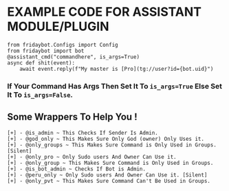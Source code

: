 # EXAMPLE CODE FOR ASSISTANT MODULE/PLUGIN

```python3
from fridaybot.Configs import Config
from fridaybot import bot
@assistant_cmd("commandhere", is_args=True)
async def shit(event):
    await event.reply(f"My master is [Pro](tg://user?id={bot.uid}")
```
### If Your Command Has Args Then Set It To `is_args=True` Else Set It To `is_args=False`.
## Some Wrappers To Help You ! 
```
[+] - @is_admin ~ This Checks If Sender Is Admin.
[+] - @god_only ~ This Makes Sure Only God (owner) Only Uses it.
[+] - @only_groups ~ This Makes Sure Command is Only Used in Groups. [Silent]
[+] - @only_pro ~ Only Sudo users And Owner Can Use it.
[+] - @only_group ~ This Makes Sure Command is Only Used in Groups.
[+] - @is_bot_admin ~ Checks If Bot is Admin.
[+] - @peru_only ~ Only Sudo users And Owner Can Use it. [Silent]
[+] - @only_pvt ~ This Makes Sure Command Can't Be Used in Groups.
```
